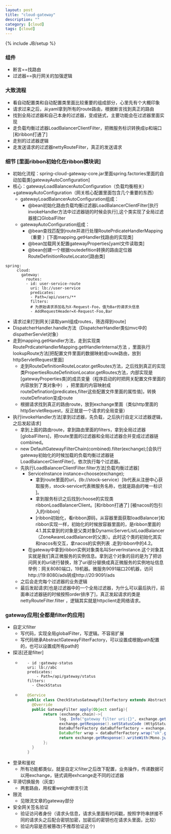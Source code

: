 ```yaml
---
layout: post
title: "cloud-gateway"
description: ""
category: [cloud]
tags: [cloud]
---
```

{% include JB/setup %}

### 组件
* 断言==找路由
* 过滤器==执行网关的加强逻辑

### 大致流程
* 看自动配置类和自动配置类里面比较重要的组成部分，心里先有个大概印象
* 请求过来之后，从yaml拿到所有的route路由，根据断言找到真正的路由
* 找到全局过滤器和自己本身的过滤器，变成链式，主要功能会在过滤器里面实现
* 走负载均衡过滤器LoadBalancerClientFilter，把微服务标识转换成ip和端口[和ribbon打通了]
* 走别的过滤器逻辑
* 走发送请求的过滤器nettyRouteFilter，真正的发送请求

### 细节 [里面ribbon初始化在ribbon模块说]
* 初始化流程：spring-cloud-gateway-core.jar里面spring.factories里面的自动加载类[gatewayAutoConfiguration]
* 核心：gatewayLoadBalancerAutoConfiguration（负载均衡相关）+gatewayAutoConfiguration（网关核心配置里面包含几个重要的东西）
  * gatewayLoadBalancerAutoConfiguration组成：
    * @bean初始化路由负载均衡过滤器LoadBalancerClientFilter[执行invokeHandler方法中过滤器链的时候会执行],这个类实现了全局过滤器接口GlobalFilter
  * gatewayAutoConfiguration组成： 
    * @bean查找匹配到route并进行处理RoutePrdicateHandlerMapping（重要 ）[下面mapping.getHandler找路由的实现类]
    * @bean加载网关配置gatewayProperties[yaml文件读取类]
    * @bean创建一个根据routedefition转换的路由定位器RouteDefinitionRouteLocator[路由类]
```
spring:
     cloud:
       gateway:
         routes:
         - id: user-service-route
           uri: lb://user-service
           predicates:
           - Path=/api/users/**
           filters:
           # 为原始请求添加名为X-Request-Foo，值为Bar的请求头信息
           - AddRequestHeader=X-Request-Foo,Bar
```
* 请求过来打到网关[读取yaml组成routes，筛选得到route]
* DispatcherHandler.handle方法（DispatcherHandler类似mvc中的dispatherServlet对象）
* 走到mapping.getHandler方法，走到实现类RoutePrdicateHandlerMapping.getHandlerInternal方法 ，里面执行lookupRoute方法[把配置文件里面的数据映射成route路由，放到httpServletRequest里面]
  * 走到RouteDefinitionRouteLocator.getRoutes方法，之后找到真正的实现类PropertiesRouteDefinitionLocator.getRoutes方法，内部实现是[gatewayProperties类]的成员变量（程序启动的时把网关配置文件里面的内容放到了类对象中）
，把里面的内容映射成routeDefination[predicates,filter这些配置文件里面的属性值]，转换routeDefination变成route 
  * 根据请求找到真正的路由route，放到exchange里面（类似http里面的httpServletRequest，反正就是一个请求的全局变量）
* 执行invokeHandler方法[拿到过滤器，先负载，之后执行自定义过滤器逻辑，之后发起请求]
  * 拿到上面的路由route，拿到路由里面的filters，拿到全局过滤器[globalFilters]，把route里面的过滤器和全局过滤器合并变成过滤器链combined。
  * new DefaultGatewayFilterChain(combined).filter(exchange);[会执行gateway初始化的时候加载的负载均衡过滤器链LoadBalancerClientFilter]，依次执行每个过滤器。
  * 先执行LoadBalancerClientFilter.filter方法[负载均衡过滤器]
    * ServiceInstance instance=choose(exchange); 
      * 拿到route里面的uri，(lb://stock-service）[lb代表从注册中心获取服务，stock-service代表微服务名称，也就是路由的唯一标识 ]。
      * 拿到服务标识之后找到choose的实现类ribbonLoadBalancerClient。[和ribbon打通了] [被nacos的包引入的ribbon]
      * [ribbon初始化，看ribbon源码，从容器里面获取loadBalancer]和ribbon实现一样，初始化的时候放容器里面的，是ribbon里面的4.1.其实拿到的对象是父类对象DynamicServerListLoadBalancer  （ZoneAwareLoadBalancer的父类）。此时这个类的初始化其实和nacos有交互，拿nacos的实例列表 .走到ribbon中的4.2。
    * 在gateway中拿到ribbon实例对象类名叫ServerInstance.这个对象其实就是我们真正微服务的实例信息。拿到这个对象的目的是为了把访问网关的url进行替换，除了uri部分替换成真正微服务的实例地址信息
        举例：网关8080端口，19机器。微服务9091端口20机器，访问http://19:8080/ads转成http://20:9091/ads
  * 之后会走完每个过滤器的业务逻辑
  * 最后发起请求[也是过滤器中的一个全局过滤器，为什么可以最后执行，前面串过滤器链的时候按照order排序了]，真正发起请求的类是nettyRouteFilter.filter ，逻辑其实就是httpclient走网络请求。

### gateway应用[全都是filter的应用]
* 自定义filter
  * 写代码，实现全局globalFilter，写逻辑。不容易扩展
  * 写代码继承AbstractGatewayFilterFactory，可以设置成根据path配置的，也可以设置成所有path的
* 探活[还是filter]
  * ```
       - id :gateway-status
       uri: lb://abc
       predicates:
           - Path=/api/gateway/status
       filters:
         - CheckStatus
    ```
  * ```java
       @Service
       public class CheckStatusGatewayFilterFactory extends AbstractGatewayFilterFactory {
         @Override
         public GatewayFilter apply(Object config){
              return (exchange,chain)->{
                     log. Info("gateway filter uri:{}", exchange.getRequest().getPath());
                     exchange.getResponse().setStatusCode (HttpStatus.OK);
                     DataBufferFactory dataBufferfactory = exchange.getResponse().bufferfactory();
                     DataBuffer wrap = dataBufferFactory.wrap("ok".getBytes (StandardCharsets.UTF_8));
                     return exchange.getResponse().writeWith(Mono.just(wrap));
              };
         }
       }
    ```
* 登录和鉴权
  * 所有功能都类似，就是自定义filter之后改下配置，业务操作，传递数据可以用exchange，链式调用exhcange走不同的过滤器
* 平滑切换服务（灰度）
  * 两套路由，用权重weight断言引流
* 限流
  * 见限流文章的gateway部分
* 安全网关签名验证
  * 验证访问者身份（请求头信息，请求头里面有时间戳，按照字符串拼接不同的请求头之后配合密钥加密，加密后的密钥也在请求头里面，比较）
  * 验证内容是否被篡改(不推荐验证这个)

 
